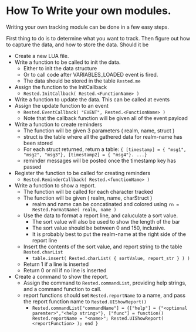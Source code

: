 # How To Write your own modules.

Writing your own tracking module can be done in a few easy steps.

First thing to do is to determine what you want to track.
Then figure out how to capture the data, and how to store the data.
Should it be

* Create a new LUA file.
* Write a function to be called to init the data.
	- Either to init the data structure
	- Or to call code after VARIABLES_LOADED event is fired.
	- The data should be stored in the table ```Rested.me```
* Assign the function to the InitCallback
	- ```Rested.InitCallback( Rested.<FunctionName> )```
* Write a function to update the data. This can be called at events
* Assign the update function to an event
	- ```Rested.EventCallback( "EVENT", Rested.<FunctionName> )```
	- Note that the callback function will be given all of the event payload
* Write a function to create reminders
	- The function will be given 3 parameters ( realm, name, struct )
	- struct is the table where all the gathered data for realm-name has been stored
	- For each struct returned, return a table:
		```{ [timestamp] = { "msg1", "msg2", "msg3"}, [timestamp2] = { "msg4"}. ...}```
	- reminder messages will be posted once the timestamp key has passed
* Register the function to be called for creating reminders
	- ```Rested.ReminderCallback( Rested.<functionName> )```
* Write a function to show a report.
	- The function will be called for each character tracked
	- The function will be given ( realm, name, charStruct )
		- realm and name can be concatinated and colored using ```rn = Rested.FormatName( realm, name )```
	- Use the data to format a report line, and caluculate a sort value.
		- The sort value will also be used to show the length of the bar
		- The sort value should be between 0 and 150, inclusive.
		- It is probably best to put the realm-name at the right side of the report line
	- Insert the contents of the sort value, and report string to the table ```Rested.charList```
		- ```table.insert( Rested.charList( { sortValue, report_str } ) )```
	- Return 1 if a line is inserted
	- Return 0 or nil if no line is inserted
* Create a command to show the report.
	- Assign the command to ```Rested.commandList```, providing help strings, and a command function to call.
	- report functions should set ```Rested.reportName``` to a name, and pass the report function name to ```Rested.UIShowReport()```
		- ```Rested.commandList["commandName"] = {["help"] = {"<optional paremter>","<help string>"}, ["func"] = function() Rested.reportName = "<name>"; Rested.UIShowReport( <reportFunction> ); end }```
